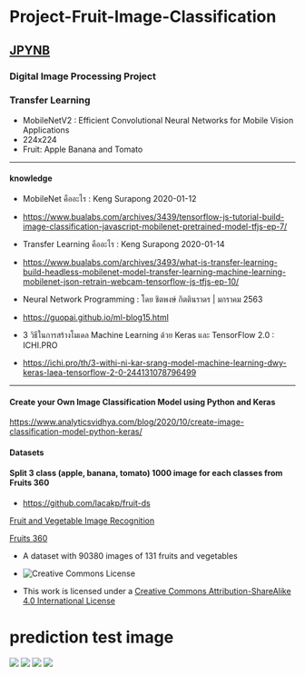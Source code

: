 # Project-Fruit-Image-Classification
## [JPYNB](https://lacakp.github.io/Project-Fruit-Image-Classification)
### Digital Image Processing Project

### Transfer Learning
- MobileNetV2 : Efficient Convolutional Neural Networks for Mobile Vision Applications
- 224x224
- Fruit: Apple Banana and Tomato

------------------------------------

#### knowledge
- MobileNet คืออะไร : Keng Surapong 2020-01-12 
- https://www.bualabs.com/archives/3439/tensorflow-js-tutorial-build-image-classification-javascript-mobilenet-pretrained-model-tfjs-ep-7/

- Transfer Learning คืออะไร : Keng Surapong 2020-01-14
- https://www.bualabs.com/archives/3493/what-is-transfer-learning-build-headless-mobilenet-model-transfer-learning-machine-learning-mobilenet-json-retrain-webcam-tensorflow-js-tfjs-ep-10/

- Neural Network Programming : โดย ชิตพงษ์ กิตตินราดร | มกราคม 2563
- https://guopai.github.io/ml-blog15.html

- 3 วิธีในการสร้างโมเดล Machine Learning ด้วย Keras และ TensorFlow 2.0 : ICHI.PRO
- https://ichi.pro/th/3-withi-ni-kar-srang-model-machine-learning-dwy-keras-laea-tensorflow-2-0-244131078796499

------------------------------------

#### Create your Own Image Classification Model using Python and Keras
https://www.analyticsvidhya.com/blog/2020/10/create-image-classification-model-python-keras/

#### Datasets
#### Split 3 class (apple, banana, tomato) 1000 image for each classes from Fruits 360
- https://github.com/lacakp/fruit-ds


[Fruit and Vegetable Image Recognition](https://www.kaggle.com/kritikseth/fruit-and-vegetable-image-recognition)

[Fruits 360](https://www.kaggle.com/moltean/fruits)

- A dataset with 90380 images of 131 fruits and vegetables

- <img alt="Creative Commons License" style="border-width:0" src="https://i.creativecommons.org/l/by-sa/4.0/88x31.png" scale="0">

- This work is licensed under a 
<a rel="license" href="https://creativecommons.org/licenses/by-sa/4.0/">Creative Commons Attribution-ShareAlike 4.0 International License</a>



# prediction test image

<img src="Document/prediction/prediction-data_page-0001.jpg" />

<img src="Document/prediction/prediction-data_page-0002.jpg" />

<img src="Document/prediction/prediction-data_page-0003.jpg" />

<img src="Document/prediction/prediction-data_page-0004.jpg" />





<!-- 
jpynb to html
%%shell
jupyter nbconvert --to html /content/abt_model_mobileNetV2.ipynb -->
